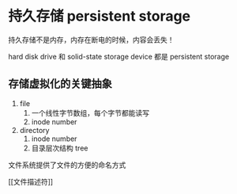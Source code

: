 # 持久存储 persistent storage
持久存储不是内存，内存在断电的时候，内容会丢失！

hard disk drive 和 solid-state storage device 都是 persistent storage

## 存储虚拟化的关键抽象
1. file
	1. 一个线性字节数组，每个字节都能读写
	2. inode number
2. directory
	1. inode number
	2. 目录层次结构 tree

文件系统提供了文件的方便的命名方式

[[文件描述符]]
